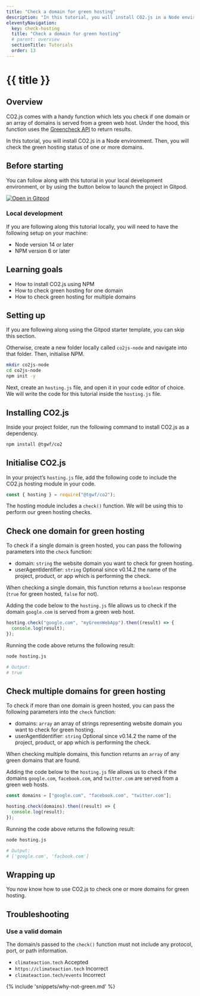 ```yaml
---
title: "Check a domain for green hosting"
description: "In this tutorial, you will install CO2.js in a Node environment. Then, you will check the green hosting status of one or more domains."
eleventyNavigation:
  key: check-hosting
  title: "Check a domain for green hosting"
  # parent: overview
  sectionTitle: Tutorials
  order: 13
---
```


# {{ title }}

## Overview

CO2.js comes with a handy function which lets you check if one domain or an array of domains is served from a green web host. Under the hood, this function uses the [Greencheck API](/api/greencheck/v3/check-single-domain/) to return results.

In this tutorial, you will install CO2.js in a Node environment. Then, you will check the green hosting status of one or more domains.

## Before starting

You can follow along with this tutorial in your local development environment, or by using the button below to launch the project in Gitpod.

[![Open in Gitpod](https://gitpod.io/button/open-in-gitpod.svg)](https://gitpod.io/#https://github.com/thegreenwebfoundation/gitpod-node-starter)

### Local development

If you are following along this tutorial locally, you will need to have the following setup on your machine:

- Node version 14 or later
- NPM version 6 or later

## Learning goals

- How to install CO2.js using NPM
- How to check green hosting for one domain
- How to check green hosting for multiple domains

## Setting up

If you are following along using the Gitpod starter template, you can skip this section.

Otherwise, create a new folder locally called `co2js-node` and navigate into that folder. Then, initialise NPM.

```bash
mkdir co2js-node
cd co2js-node
npm init -y
```

Next, create an `hosting.js` file, and open it in your code editor of choice. We will write the code for this tutorial inside the `hosting.js` file.

## Installing CO2.js

Inside your project folder, run the following command to install CO2.js as a dependency.

```bash
npm install @tgwf/co2
```

## Initialise CO2.js

In your project’s `hosting.js` file, add the following code to include the CO2.js hosting module in your code.

```js
const { hosting } = require("@tgwf/co2");
```

The hosting module includes a `check()` function. We will be using this to perform our green hosting checks.

## Check one domain for green hosting

To check if a single domain is green hosted, you can pass the following parameters into the `check` function:

- domain: `string` the website domain you want to check for green hosting.
- userAgentIdentifier: `string` <span class="badge align-middle badge-success my-0">Optional since v0.14.2</span> the name of the project, product, or app which is performing the check.

When checking a single domain, this function returns a `boolean` response (`true` for green hosted, `false` for not).

Adding the code below to the `hosting.js` file allows us to check if the domain `google.com` is served from a green web host.

```js
hosting.check("google.com", "myGreenWebApp").then((result) => {
  console.log(result);
});
```

Running the code above returns the following result:

```bash
node hosting.js

# Output:
# true
```

## Check multiple domains for green hosting

To check if more than one domain is green hosted, you can pass the following parameters into the `check` function:

- domains: `array` an array of strings representing website domain you want to check for green hosting.
- userAgentIdentifier: `string` <span class="badge align-middle badge-success my-0">Optional since v0.14.2</span> the name of the project, product, or app which is performing the check.

When checking multiple domains, this function returns an `array` of any green domains that are found.

Adding the code below to the `hosting.js` file allows us to check if the domains `google.com`, `facebook.com`, and `twitter.com` are served from a green web hosts.

```js
const domains = ["google.com", "facebook.com", "twitter.com"];

hosting.check(domains).then((result) => {
  console.log(result);
});
```

Running the code above returns the following result:

```bash
node hosting.js

# Output:
# ['google.com', 'facbook.com']
```

## Wrapping up

You now know how to use CO2.js to check one or more domains for green hosting.

## Troubleshooting

### Use a valid domain

The domain/s passed to the `check()` function must not include any protocol, port, or path information.

- `climateaction.tech` <span class="badge align-middle badge-success my-0">Accepted</span>
- `https://climateaction.tech` <span class="badge align-middle badge-error my-0">Incorrect</span>
- `climateaction.tech/events` <span class="badge align-middle badge-error my-0">Incorrect</span>

{% include 'snippets/why-not-green.md' %}
